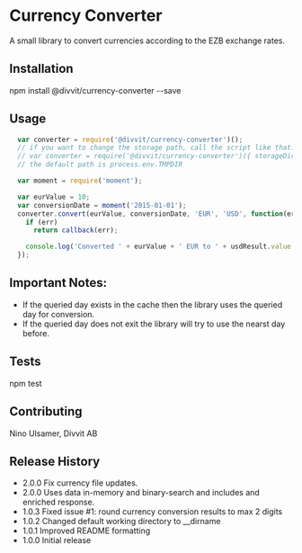 Currency Converter
=========

A small library to convert currencies according to the EZB exchange rates.

## Installation

  npm install @divvit/currency-converter --save

## Usage

```JavaScript
  var converter = require('@divvit/currency-converter')();
  // if you want to change the storage path, call the script like that:
  // var converter = require('@divvit/currency-converter')({ storageDir: '/some/other/path' });
  // the default path is process.env.TMPDIR

  var moment = require('moment');

  var eurValue = 10;
  var conversionDate = moment('2015-01-01');
  converter.convert(eurValue, conversionDate, 'EUR', 'USD', function(err, usdResult) {
    if (err)
      return callback(err);

    console.log('Converted ' + eurValue + ' EUR to ' + usdResult.value + ' USD, according to FX rate of ' . usdResult.usedDate.format('DD.MM.YYYY') );
  });
```

## Important Notes:

- If the queried day exists in the cache then the library uses the queried day for conversion. 
- If the queried day does not exit the library will try to use the nearst day before.

## Tests

  npm test

## Contributing

Nino Ulsamer, Divvit AB

## Release History
* 2.0.0 Fix currency file updates. 
* 2.0.0 Uses data in-memory and binary-search and includes and enriched response.  
* 1.0.3 Fixed issue #1: round currency conversion results to max 2 digits
* 1.0.2 Changed default working directory to __dirname
* 1.0.1 Improved README formatting
* 1.0.0 Initial release
